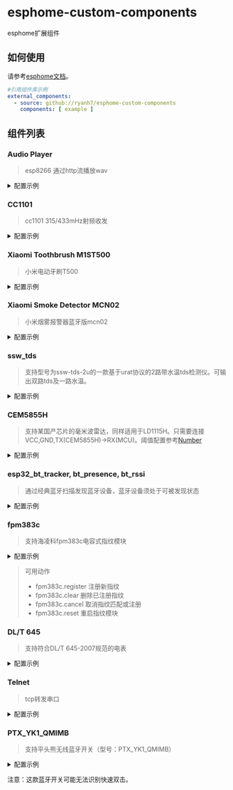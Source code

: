 # esphome-custom-components
esphome扩展组件
## 如何使用
请参考[esphome文档](https://www.esphome.io/components/external_components.html)。
```yaml
#引用组件库示例
external_components:
  - source: github://ryanh7/esphome-custom-components
    components: [ example ]
```

## 组件列表
### Audio Player
> esp8266 通过http流播放wav
<details>
  <summary>配置示例</summary>

```yaml
external_components:
  - source: github://ryanh7/esphome-custom-components
    components: [ audio_player ]

media_player:
  - platform: audio_player
    name: "Media Player"
    volume: 100% #可选，基准音量
    buffer_size: 10240 #可选，http流缓冲区大小
    i2sNoDAC: {} # 二选一，RX直接输出音频
    i2s: # 二选一，外置DAC输出
      bclk: GPIO15
      wclk: GPIO3
      dout: GPIO2
```
</details>

### CC1101
> cc1101 315/433mHz射频收发
<details>
  <summary>配置示例</summary>

```yaml
external_components:
  - source: github://ryanh7/esphome-custom-components
    components: [ rf_bridge_cc1101 ]

rf_bridge_cc1101:
  spi_id: cc1101 #与cc1101连接的spi总线id
  cs_pin: GPIO5 #cc1101的片选pin
  pin: GPIO14 #cc1101的GD0连接在esp上的pin
  frequency: 433.92 #指定收发频率
  tolerance: 80% #容许信号时长误差
  filter: 100us #忽略小于这个时长的信号
  idle: 4ms #信号超时时间
  buffer_size: 2kb #信号缓存大小
  dump: #可选，未匹配到相关sensor或者没有配置on_code_received时，在控制台打印接收到的内容
    - rc_switch
   on_code_received: #示例，收到内容时打印
     then:
       - lambda: |-
           ESP_LOGD("Trigger","received code %06X", x.code);

binary_sensor: 
  - platform: rf_bridge_cc1101 #示例，接收到指定内容时触发一个传感器
    name: "Motion Sensor"
    device_class: "motion"
    filters:
      - delayed_off: 500ms
    code: "101010111110010010101010" #dump中打印的值
    protocol: 1
```
</details>

### Xiaomi Toothbrush M1ST500
> 小米电动牙刷T500
<details>
  <summary>配置示例</summary>

```yaml
external_components:
  - source: github://ryanh7/esphome-custom-components
    components: [ xiaomi_m1st500 ]

esp32_ble_tracker:

sensor:
  - platform: xiaomi_m1st500
    mac_address: "XX:XX:XX:XX:XX:XX" #你的牙刷mac地址
    score:
      name: "Toothbrush Score" #刷牙分数，在一次完整的2分钟刷牙后得出
    battery_level:
       name: "Toothbrush Battery Level" #电池电量
```
</details>

### Xiaomi Smoke Detector MCN02
> 小米烟雾报警器蓝牙版mcn02
<details>
  <summary>配置示例</summary>

```yaml
external_components:
  - source: github://ryanh7/esphome-custom-components
    components: [ xiaomi_smoke_detector ]

esp32_ble_tracker:

sensor:
  - platform: xiaomi_smoke_detector
    mac_address: "XX:XX:XX:XX:XX:XX" #烟雾报警器蓝牙mac地址
    bindkey: "0000000000000000000000000000000" #token
    alert: # 可选：报警 binary sensor
      name: "Smoke Detector Alert" 
    status: # 可选：报警器状态 sensor
      name: "Smoke Detector Status"
    status_text: # 可选：报警器文本状态 text sensor
      name: "Smoke Detector Status Text"
    battery_level: # 可选：报警器电量 sensor
      name: "Smoke Detector Battery"
```
</details>

### ssw_tds
> 支持型号为ssw-tds-2u的一款基于urat协议的2路带水温tds检测仪。可输出双路tds及一路水温。
<details>
  <summary>配置示例</summary>

```yaml
external_components:
  - source: github://ryanh7/esphome-custom-components
    components: [ ssw_tds ]

uart:
  id: uart_tds
  baud_rate: 9600
  rx_pin: RX #你的RX引脚
  tx_pin: TX #你的TX引脚
  
sensor:
  - platform: ssw_tds
    source_tds:
      name: "Source TDS" #自来水TDS
    clean_tds:
      name: "Clean TDS" #净水TDS
    temperature:
      name: "Water Temperature" #水温
    update_interval: 5s # 可选，更新间隔默认5s
```
</details>

### CEM5855H
> 支持某国产芯片的毫米波雷达，同样适用于LD1115H。只需要连接VCC,GND,TX(CEM5855H)->RX(MCU)。阈值配置参考[Number](https://esphome.io/components/number/index.html)
<details>
  <summary>配置示例</summary>

```yaml
external_components:
  - source: github://ryanh7/esphome-custom-components
    components: [ cem5855h ]

logger:
  level: VERBOSE #如果需要在日志中查看串口信息，设置日志级别为VERBOSE

uart:
  id: uart_cem5855h
  baud_rate: 115200
  rx_pin: RX #你的RX引脚
  
binary_sensor:
  - platform: cem5855h
    moving: #（可选）有人移动传感器
      - name: mov
        filters:
          - delayed_off: 3s
        threshold: 250 #示例：阈值可以是数字
      - name: mov2 # 示例：可以配置多个不同阈值的传感器
        filters:
          - delayed_off: 3s
        threshold: 350
    occupancy: #（可选）有人静止传感器
      name: occ
      filters:
        - delayed_off: 3s
      threshold: #示例： 阈值可以是数字组件
        name: "occ"
        value: 250 #阈值
        min_value: 10 #可调节的最小阈值
        max_value: 3000 #可调节的最大阈值
        step: 10 #单步调节量
    motion: #（可选）人在传感器
      name: motion
      filters:
        - delayed_off: 3s #设置一个合适的状态持续时间
      threshold:
        moving: 250
        occupancy: 250
```
</details>

### esp32_bt_tracker, bt_presence, bt_rssi
> 通过经典蓝牙扫描发现蓝牙设备，蓝牙设备须处于可被发现状态
<details>
  <summary>配置示例</summary>

```yaml
external_components:
  - source: github://ryanh7/esphome-custom-components
    components: [ esp32_bt_tracker, bt_presence, bt_rssi ]

esp32_bt_tracker: #启用经典蓝牙扫描组件，控制台会以debug消息打印扫描到的未设置sensor的设备mac
  scan_parameters:
      duration: 5s #每次扫描持续时间，影响不大

binary_sensor: #示例，扫描到设备
  - platform: bt_presence
    mac_address: XX:XX:XX:XX:XX:XX #安卓手机蓝牙mac地址
    name: "android"

sensor: #示例，显示设备信号强度
  - platform: bt_rssi
    mac_address: XX:XX:XX:XX:XX:XX #安卓手机蓝牙mac地址
    name: "android"
```
</details>

### fpm383c
> 支持海凌科fpm383c电容式指纹模块
<details>
  <summary>配置示例</summary>

```yaml
external_components:
  - source: github://ryanh7/esphome-custom-components
    components: [ fpm383c ]

esphome:
  on_boot: # 可选，上电重置指纹模块
    priority: 250
    then:
      - fpm383c.reset

uart: #指定串口
  id: uart_fpm383c
  baud_rate: 57600
  rx_pin: GPIO26
  tx_pin: GPIO25

fpm383c:
  auto_learning: True # 默认根据匹配结果自动更新指纹
  on_reset: # 可选，指纹模块完成初始化
      - light.turn_on: #示例，打开蓝灯
          id: fpm383c_id
          brightness: 50%
          red: 0
          green: 0
          blue: 100%
  on_touch: #手指触摸模块时触发
    - light.turn_on: #示例，打开黄灯
        id: fpm383c_id
        brightness: 50%
        red: 100%
        green: 100%
        blue: 0
  on_release: #手指松开时触发
    - light.turn_on: #示例，打开蓝灯
        id: fpm383c_id
        brightness: 50%
        red: 0
        green: 0
        blue: 100%
  on_finger_scan_unmatched: #指纹匹配失败时触发
    - light.turn_on: #示例，打开红灯
        id: fpm383c_id
        brightness: 50%
        red: 100%
        green: 0
        blue: 0
  on_finger_scan_matched: #指纹匹配成功时触发
    - light.turn_on: #示例，打开绿灯
        id: fpm383c_id
        brightness: 50%
        red: 0
        green: 100%
        blue: 0
  on_finger_register_progress: #指纹注册进度，可以获取当前指纹编号和注册进度
    then:
    - lambda: |-
        ESP_LOGD("PROGRESS", "id: %04X, progress: %d%%", x.id, x.progress_in_percent); // 示例，打印进度日志

light: 
  - platform: fpm383c #配置RGB指示灯，所有颜色都会被重新映射到6种颜色（白色映射到红色）
    name: "指示灯"
    id: fpm383c_id
    effects: # 仅支持以下效果 
      - breathing: # 呼吸灯
          name: "Breathing" # 效果默认名称
          min_brightness: 0% # 最小亮度
          max_brightness: 100% # 最大亮度
          rate: 50% # 每秒变化百分比
      - flashing: # 闪烁
          name: "Flashing" # 效果默认名称
          on_length: 200ms # 亮灯时间（10ms倍数时间）
          off_length: 100ms # 灭灯时间（10ms倍数时间）
          count: 3 # 闪烁次数

# 灯光效果示例
button:
  - platform: template
    name: "breathing"
    on_press:
      - light.turn_on: # 打开蓝色呼吸灯
          id: fpm383c_id
          red: 0
          green: 0
          blue: 100%
          effect: Breathing
```
</details>

> 可用动作
> - fpm383c.register 注册新指纹
> - fpm383c.clear 删除已注册指纹
> - fpm383c.cancel 取消指纹匹配或注册
> - fpm383c.reset 重启指纹模块

### DL/T 645
> 支持符合DL/T 645-2007规范的电表
<details>
  <summary>配置示例</summary>

```yaml
external_components:
  - source: github://ryanh7/esphome-custom-components
    components: [ dlt645 ]

remote_transmitter:
  pin: GPIO4
  carrier_duty_percent: 50%

remote_receiver:
  pin:  GPIO5

dlt645:
  address: 123456789012 #可选，12位电表地址，一般印刷于电表上。不配置可自动获取。
  power:
    name: "Power" #瞬时总有功功率
    update_interval: 10s #更新间隔
  power_a:
    name: "Power A" #瞬时A相有功功率
    update_interval: 10s #更新间隔
  power_b:
    name: "Power B" #瞬时B相有功功率
    update_interval: 10s #更新间隔
  power_c:
    name: "Power C" #瞬时C相有功功率
    update_interval: 10s #更新间隔
  energy:
    name: "Energy" #当前组合有功总电能
    update_interval: 30s #更新间隔
  energy_a:
    name: "Energy A" #当前A相正向有功电能
    update_interval: 30s #更新间隔
  energy_b:
    name: "Energy B" #当前B相正向有功电能
    update_interval: 30s #更新间隔
  energy_c:
    name: "Energy C" #当前C相正向有功电能
    update_interval: 30s #更新间隔
```
</details>

### Telnet
> tcp转发串口
<details>
  <summary>配置示例</summary>

```yaml
external_components:
  - source: github://ryanh7/esphome-custom-components
    components: [ telnet ]

uart:
  rx_pin: RX
  tx_pin: TX
  baud_rate: 115200
  rx_buffer_size: 1kB

telnet:
  port: 23
```
</details>

### PTX_YK1_QMIMB
> 支持平头熊无线蓝牙开关（型号：PTX_YK1_QMIMB）
<details>
  <summary>配置示例</summary>

```yaml
external_components:
  - source: github://ryanh7/esphome-custom-components
    components: [ ptx_yk1 ]

esp32_ble_tracker:
  scan_parameters:
    interval: 300ms
    window: 300ms
    active: false
  on_ble_advertise: # 调试用途，按下无线按钮可查找蓝牙开关MAC地址
    then:
      - lambda: |-
          for (auto data : x.get_manufacturer_datas()) {
            if (data.uuid == esp32_ble_tracker::ESPBTUUID::from_uint16(0x5348)) {
              ESP_LOGD("ptx_yk1", "Found ptx_yk1_qmimb: %s", x.address_str().c_str());
              return;
            }
          }

binary_sensor:
  - platform: ptx_yk1
    mac_address: "XX:XX:XX:XX:XX:XX" # 蓝牙开关MAC地址，可使用上面的调试代码查找新开关的MAC地址
    name: "BLE Button"
    timeout: 300ms # 可选，蓝牙BLE信号接收的超时时间。取决于信号环境和esp32_ble_tracker的scan_parameters配置。如果时间设置过短，可能会导致长按误判为短按；而时间设置过长则会延迟蓝牙开关的松开判定。
    on_multi_click: # 单击、双击、长按示例配置
      - timing:
          - ON for at most 2s # 短按须少于2秒
          - OFF for at least 1s # 1秒内无按下动作，判定为单击
        then:
          - logger.log: "Clicked" # 配置单击动作
      - timing:
          - ON for at most 2s # 第一次短按须少于2秒
          - OFF for 0s to 1s # 两次短按须间隔1秒以内
          - ON for at most 2s # 第二次短按须少于2秒
          - OFF for at least 0s
        then:
          - logger.log: "Double-Clicked" # 配置双击动作
      - timing:
          - ON for at least 2s # 长按须大于2秒
        then:
          - logger.log: "Long-Pressed" # 配置长按动作
```
</details>

注意：这款蓝牙开关可能无法识别快速双击。